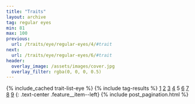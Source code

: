 ```yaml
---
title: "Traits"
layout: archive
tag: regular eyes
min: 81
max: 100
previous:
  url: /traits/eye/regular-eyes/4/#trait
next:
  url: /traits/eye/regular-eyes/6/#trait
header:
  overlay_image: /assets/images/cover.jpg
  overlay_filter: rgba(0, 0, 0, 0.5)
---
```

{% include_cached trait-list-eye %}
{% include tag-results %}
[1](/traits/eye/regular-eyes/1/#trait) [2](/traits/eye/regular-eyes/2/#trait) [3](/traits/eye/regular-eyes/3/#trait) [4](/traits/eye/regular-eyes/4/#trait) 5 [6](/traits/eye/regular-eyes/6/#trait) [7](/traits/eye/regular-eyes/7/#trait) [8](/traits/eye/regular-eyes/8/#trait) [9](/traits/eye/regular-eyes/9/#trait) 
{: .text-center .feature__item--left}
{% include post_pagination.html %}
